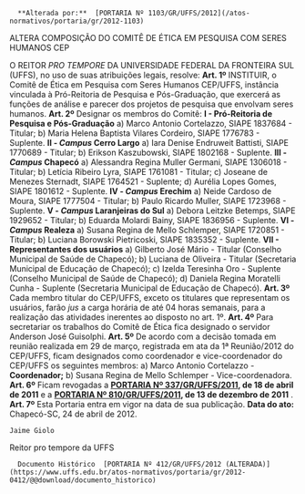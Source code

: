       **Alterada por:**  [PORTARIA Nº 1103/GR/UFFS/2012](/atos-normativos/portaria/gr/2012-1103) 

   ALTERA COMPOSIÇÃO DO COMITÊ DE ÉTICA EM PESQUISA COM SERES HUMANOS CEP  

 O REITOR *PRO TEMPORE*  DA UNIVERSIDADE FEDERAL DA FRONTEIRA SUL (UFFS), no uso de suas atribuições legais, resolve:   **Art. 1º**  INSTITUIR, o Comitê de Ética em Pesquisa com Seres Humanos CEP/UFFS, instância vinculada à Pró-Reitoria de Pesquisa e Pós-Graduação, que exercerá as funções de análise e parecer dos projetos de pesquisa que envolvam seres humanos.   **Art. 2º**  Designar os membros do Comitê: **I - Pró-Reitoria de Pesquisa e Pós-Graduação** a) Marco Antonio Cortelazzo, SIAPE 1837684 - Titular; b) Maria Helena Baptista Vilares Cordeiro, SIAPE 1776783 - Suplente. **II - *Campus*  Cerro Largo** a) Iara Denise Endruweit Battisti, SIAPE 1770689 - Titular; b) Erikson Kaszubowski, SIAPE 1802168 - Suplente. **III - *Campus*  Chapecó** a) Alessandra Regina Muller Germani, SIAPE 1306018 - Titular; b) Letícia Ribeiro Lyra, SIAPE 1761081 - Titular; c) Joseane de Menezes Sternadt, SIAPE 1764521 - Suplente; d) Aurélia Lopes Gomes, SIAPE 1801612 - Suplente. **IV - *Campus*  Erechim** a) Neide Cardoso de Moura, SIAPE 1777504 - Titular; b) Paulo Ricardo Muller, SIAPE 1723968 - Suplente. **V - *Campus*  Laranjeiras do Sul** a) Debora Leitzke Betemps, SIAPE 1929652 - Titular; b) Eduarda Molardi Bainy, SIAPE 1836956 - Suplente. **VI - *Campus*  Realeza** a) Susana Regina de Mello Schlemper, SIAPE 1720851 - Titular; b) Luciana Borowski Pietricoski, SIAPE 1835352 - Suplente. **VII - Representantes dos usuários** a) Gilberto José Mário - Titular (Conselho Municipal de Saúde de Chapecó); b) Luciana de Oliveira - Titular (Secretaria Municipal de Educação de Chapecó); c) Izelda Teresinha Oro - Suplente (Conselho Municipal de Saúde de Chapecó); d) Daniela Regina Moratelli Cunha - Suplente (Secretaria Municipal de Educação de Chapecó).   **Art. 3º**  Cada membro titular do CEP/UFFS, exceto os titulares que representam os usuários, farão *jus*  a carga horária de até 04 horas semanais, para a realização das atividades inerentes ao disposto no art. 1º.   **Art. 4º**  Para secretariar os trabalhos do Comitê de Ética fica designado o servidor Anderson José Guisolphi.   **Art. 5º**  De acordo com a decisão tomada em reunião realizada em 29 de março, registrada em ata da 1ª Reunião/2012 do CEP/UFFS, ficam designados como coordenador e vice-coordenador do CEP/UFFS os seguintes membros: a) Marco Antonio Cortelazzo - **Coordenador;** b) Susana Regina de Mello Schlemper - Vice-coordenadora.   **Art. 6º**  Ficam revogadas a **[PORTARIA Nº 337/GR/UFFS/2011](https://www.uffs.edu.br/atos-normativos/portaria/gr/2011-0337), de 18 de abril de 2011**  e a **[PORTARIA Nº 810/GR/UFFS/2011](https://www.uffs.edu.br/atos-normativos/portaria/gr/2011-0810), de 13 de dezembro de 2011** .   **Art. 7º**  Esta Portaria entra em vigor na data de sua publicação.        **Data do ato:** Chapecó-SC, 24 de abril de 2012.   
 

    Jaime Giolo    
 Reitor pro tempore da UFFS 

      Documento Histórico  [PORTARIA Nº 412/GR/UFFS/2012 (ALTERADA)](https://www.uffs.edu.br/atos-normativos/portaria/gr/2012-0412/@@download/documento_historico)     
      